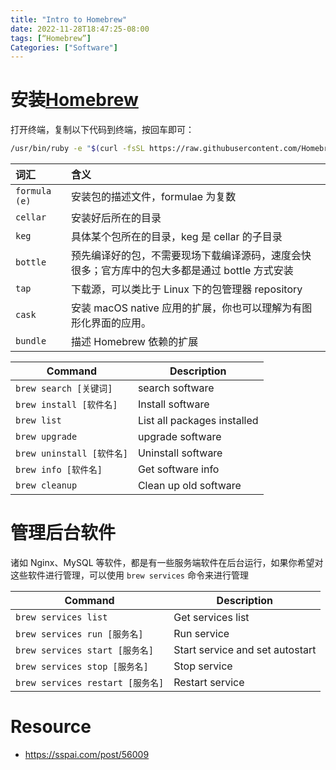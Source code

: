 ```yaml
---
title: "Intro to Homebrew"
date: 2022-11-28T18:47:25-08:00
tags: [“Homebrew”]
Categories: ["Software"]
---
```


# 安装[Homebrew](https://brew.sh/)

打开终端，复制以下代码到终端，按回车即可：

```bash
/usr/bin/ruby -e "$(curl -fsSL https://raw.githubusercontent.com/Homebrew/install/master/install)"
```

| 词汇          | 含义                                                         |
| :------------ | :----------------------------------------------------------- |
| `formula (e)` | 安装包的描述文件，formulae 为复数                            |
| `cellar`      | 安装好后所在的目录                                           |
| `keg`         | 具体某个包所在的目录，keg 是 cellar 的子目录                 |
| `bottle`      | 预先编译好的包，不需要现场下载编译源码，速度会快很多；官方库中的包大多都是通过 bottle 方式安装 |
| `tap`         | 下载源，可以类比于 Linux 下的包管理器 repository             |
| `cask`        | 安装 macOS native 应用的扩展，你也可以理解为有图形化界面的应用。 |
| `bundle`      | 描述 Homebrew 依赖的扩展                                     |

| Command                   | Description                 |
| ------------------------- | --------------------------- |
| `brew search [关键词]`    | search software             |
| `brew install [软件名]`   | Install software            |
| `brew list`               | List all packages installed |
| `brew upgrade`            | upgrade software            |
| `brew uninstall [软件名]` | Uninstall software          |
| `brew info [软件名]`      | Get software info           |
| `brew cleanup`            | Clean up old software       |

# 管理后台软件

诸如 Nginx、MySQL 等软件，都是有一些服务端软件在后台运行，如果你希望对这些软件进行管理，可以使用 `brew services` 命令来进行管理

| Command                          | Description                     |
| -------------------------------- | ------------------------------- |
| `brew services list`             | Get services list               |
| `brew services run [服务名]`     | Run service                     |
| `brew services start [服务名]`   | Start service and set autostart |
| `brew services stop [服务名]`    | Stop service                    |
| `brew services restart [服务名]` | Restart service                 |

# Resource

- https://sspai.com/post/56009
